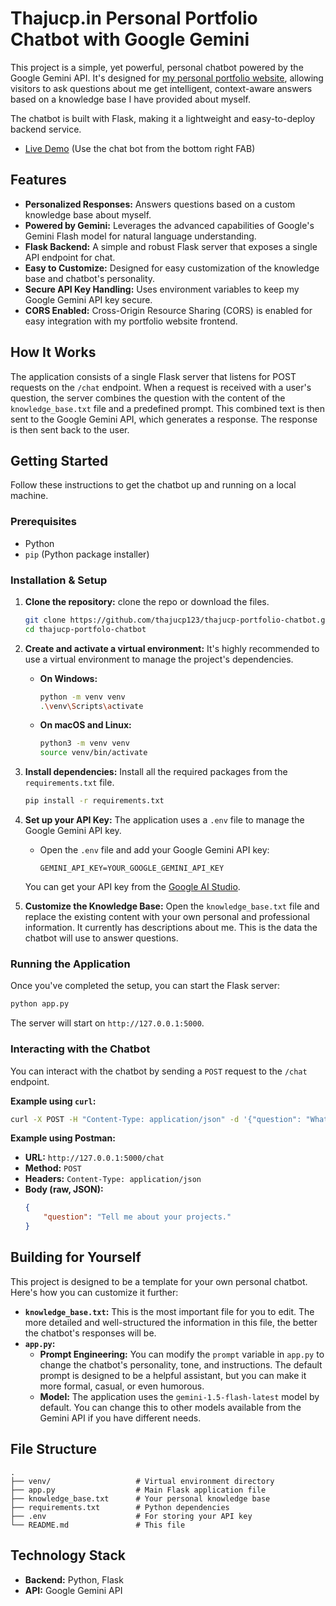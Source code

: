 # Thajucp.in Personal Portfolio Chatbot with Google Gemini

This project is a simple, yet powerful, personal chatbot powered by the Google Gemini API. It's designed for [my personal portfolio website](https://www.thajucp.in/), allowing visitors to ask questions about me get intelligent, context-aware answers based on a knowledge base I have provided about myself.

The chatbot is built with Flask, making it a lightweight and easy-to-deploy backend service.

- [Live Demo](https://www.thajucp.in/) (Use the chat bot from the bottom right FAB)

## Features

-   **Personalized Responses:** Answers questions based on a custom knowledge base about myself.
-   **Powered by Gemini:** Leverages the advanced capabilities of Google's Gemini Flash model for natural language understanding.
-   **Flask Backend:** A simple and robust Flask server that exposes a single API endpoint for chat.
-   **Easy to Customize:** Designed for easy customization of the knowledge base and chatbot's personality.
-   **Secure API Key Handling:** Uses environment variables to keep my Google Gemini API key secure.
-   **CORS Enabled:** Cross-Origin Resource Sharing (CORS) is enabled for easy integration with my portfolio website frontend.

## How It Works

The application consists of a single Flask server that listens for POST requests on the `/chat` endpoint. When a request is received with a user's question, the server combines the question with the content of the `knowledge_base.txt` file and a predefined prompt. This combined text is then sent to the Google Gemini API, which generates a response. The response is then sent back to the user.

## Getting Started

Follow these instructions to get the chatbot up and running on a local machine.

### Prerequisites

-   Python
-   `pip` (Python package installer)

### Installation & Setup

1.  **Clone the repository:**
    clone the repo or download the files.
    ```bash
    git clone https://github.com/thajucp123/thajucp-portfolio-chatbot.git
    cd thajucp-portfolo-chatbot
    ```

2.  **Create and activate a virtual environment:**
    It's highly recommended to use a virtual environment to manage the project's dependencies.

    *   **On Windows:**
        ```bash
        python -m venv venv
        .\venv\Scripts\activate
        ```

    *   **On macOS and Linux:**
        ```bash
        python3 -m venv venv
        source venv/bin/activate
        ```

3.  **Install dependencies:**
    Install all the required packages from the `requirements.txt` file.
    ```bash
    pip install -r requirements.txt
    ```

4.  **Set up your API Key:**
    The application uses a `.env` file to manage the Google Gemini API key.

    -   Open the `.env` file and add your Google Gemini API key:
        ```
        GEMINI_API_KEY=YOUR_GOOGLE_GEMINI_API_KEY
        ```
    You can get your API key from the [Google AI Studio](https://aistudio.google.com/).

5.  **Customize the Knowledge Base:**
    Open the `knowledge_base.txt` file and replace the existing content with your own personal and professional information. It currently has descriptions about me. This is the data the chatbot will use to answer questions.

### Running the Application

Once you've completed the setup, you can start the Flask server:

```bash
python app.py
```

The server will start on `http://127.0.0.1:5000`.

### Interacting with the Chatbot

You can interact with the chatbot by sending a `POST` request to the `/chat` endpoint.

**Example using `curl`:**

```bash
curl -X POST -H "Content-Type: application/json" -d '{"question": "What is your name?"}' http://127.0.0.1:5000/chat
```

**Example using Postman:**

-   **URL:** `http://127.0.0.1:5000/chat`
-   **Method:** `POST`
-   **Headers:** `Content-Type: application/json`
-   **Body (raw, JSON):**
    ```json
    {
        "question": "Tell me about your projects."
    }
    ```

## Building for Yourself

This project is designed to be a template for your own personal chatbot. Here's how you can customize it further:

-   **`knowledge_base.txt`:** This is the most important file for you to edit. The more detailed and well-structured the information in this file, the better the chatbot's responses will be.
-   **`app.py`:**
    -   **Prompt Engineering:** You can modify the `prompt` variable in `app.py` to change the chatbot's personality, tone, and instructions. The default prompt is designed to be a helpful assistant, but you can make it more formal, casual, or even humorous.
    -   **Model:** The application uses the `gemini-1.5-flash-latest` model by default. You can change this to other models available from the Gemini API if you have different needs.

## File Structure

```
.
├── venv/                   # Virtual environment directory
├── app.py                  # Main Flask application file
├── knowledge_base.txt      # Your personal knowledge base
├── requirements.txt        # Python dependencies
├── .env                    # For storing your API key
└── README.md               # This file
```

## Technology Stack

-   **Backend:** Python, Flask
-   **API:** Google Gemini API
